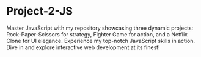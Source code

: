 # Project-2-JS
Master JavaScript with my repository showcasing three dynamic projects: Rock-Paper-Scissors for strategy, Fighter Game for action, and a Netflix Clone for UI elegance. Experience my top-notch JavaScript skills in action. Dive in and explore interactive web development at its finest!
